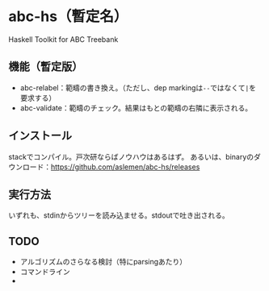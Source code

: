 # abc-hs（暫定名）
Haskell Toolkit for ABC Treebank

## 機能（暫定版）
- abc-relabel：範疇の書き換え。（ただし、dep markingは`--`ではなくて`|`を要求する）
- abc-validate：範疇のチェック。結果はもとの範疇の右隣に表示される。

## インストール
stackでコンパイル。戸次研ならばノウハウはあるはず。
あるいは、binaryのダウンロード：https://github.com/aslemen/abc-hs/releases

## 実行方法
いずれも、stdinからツリーを読み込ませる。stdoutで吐き出される。

## TODO
- アルゴリズムのさらなる検討（特にparsingあたり）
- コマンドライン
- 